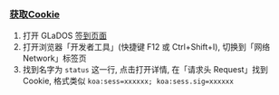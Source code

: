 ### [获取Cookie](https://zhuanlan.zhihu.com/p/616919265?utm_id=0)

1. 打开 GLaDOS [签到页面](https://glados.rocks/console/checkin)
2. 打开浏览器「开发者工具」(快捷键 F12 或 Ctrl+Shift+I), 切换到「网络 Network」标签页
3. 找到名字为 `status` 这一行, 点击打开详情, 在「请求头 Request」找到 Cookie, 格式类似 `koa:sess=xxxxxx; koa:sess.sig=xxxxxx`